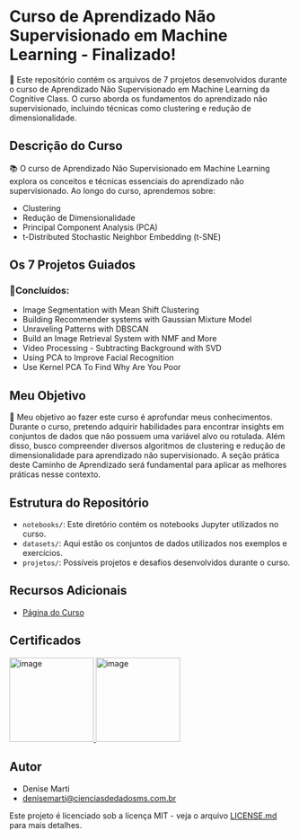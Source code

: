 # Curso de Aprendizado Não Supervisionado em Machine Learning - Finalizado!

📘 Este repositório contém os arquivos de 7 projetos desenvolvidos durante o curso de Aprendizado Não Supervisionado em Machine Learning da Cognitive Class. O curso aborda os fundamentos do aprendizado não supervisionado, incluindo técnicas como clustering e redução de dimensionalidade.

## Descrição do Curso

📚 O curso de Aprendizado Não Supervisionado em Machine Learning explora os conceitos e técnicas essenciais do aprendizado não supervisionado. Ao longo do curso, aprendemos sobre:

- Clustering
- Redução de Dimensionalidade
- Principal Component Analysis (PCA)
- t-Distributed Stochastic Neighbor Embedding (t-SNE)

## Os 7 Projetos Guiados
### 📘Concluídos: 
- Image Segmentation with Mean Shift Clustering
- Building Recommender systems with Gaussian Mixture Model
- Unraveling Patterns with DBSCAN
- Build an Image Retrieval System with NMF and More
- Video Processing - Subtracting Background with SVD
- Using PCA to Improve Facial Recognition
- Use Kernel PCA To Find Why Are You Poor
  


## Meu Objetivo

🎯 Meu objetivo ao fazer este curso é aprofundar meus conhecimentos. Durante o curso, pretendo adquirir habilidades para encontrar insights em conjuntos de dados que não possuem uma variável alvo ou rotulada. Além disso, busco compreender diversos algoritmos de clustering e redução de dimensionalidade para aprendizado não supervisionado. A seção prática deste Caminho de Aprendizado será fundamental para aplicar as melhores práticas nesse contexto.

## Estrutura do Repositório

- `notebooks/`: Este diretório contém os notebooks Jupyter utilizados no curso.
- `datasets/`: Aqui estão os conjuntos de dados utilizados nos exemplos e exercícios.
- `projetos/`: Possíveis projetos e desafios desenvolvidos durante o curso.

## Recursos Adicionais

- [Página do Curso](https://cognitiveclass.ai/learn/unsupervised-machine-learning)

## Certificados

<a href="https://courses.cognitiveclass.ai/certificates/deca6bd4677445c3bba6f14d421fe9e6" target="_blank">
  <img src="https://github.com/djeannie29/Unsupervised-Machine-Learning/assets/93005067/fc9b26a3-872f-47e9-bff5-d47bbc2a84c0" alt="image" width="150">
</a>



<a href="https://courses.cognitiveclass.ai/certificates/b74a851056314ef1b6d8166b8b08d9da" target="_blank">
  <img src="https://github.com/djeannie29/Unsupervised-Machine-Learning/assets/93005067/952aafe0-282b-4982-a44c-7d4362930d6f" alt="image" width="150">
</a>






## Autor

- Denise Marti
- denisemarti@cienciasdedadosms.com.br 

Este projeto é licenciado sob a licença MIT - veja o arquivo [LICENSE.md](LICENSE.md) para mais detalhes.
